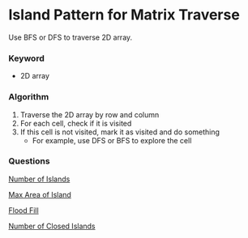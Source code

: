 # Island Pattern for Matrix Traverse

Use BFS or DFS to traverse 2D array.

### Keyword

- 2D array

### Algorithm

1. Traverse the 2D array by row and column
2. For each cell, check if it is visited
3. If this cell is not visited, mark it as visited and do something
   - For example, use DFS or BFS to explore the cell


### Questions

[Number of Islands](200.%20Number%20of%20Islands.md)

[Max Area of Island](695.%20Max%20Area%20of%20Island.md)

[Flood Fill](733.%20Flood%20Fill.md)

[Number of Closed Islands](1254.%20Number%20of%20Closed%20Islands.md)
